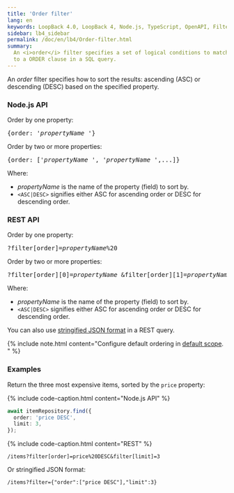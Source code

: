 ```yaml
---
title: 'Order filter'
lang: en
keywords: LoopBack 4.0, LoopBack 4, Node.js, TypeScript, OpenAPI, Filter
sidebar: lb4_sidebar
permalink: /doc/en/lb4/Order-filter.html
summary:
  An <i>order</i> filter specifies a set of logical conditions to match, similar
  to a ORDER clause in a SQL query.
---
```


An *order* filter specifies how to sort the results: ascending (ASC) or
descending (DESC) based on the specified property.

### Node.js API

Order by one property:

<pre>
{order: '<i>propertyName</i> <ASC|DESC>'}
</pre>

Order by two or more properties:

<pre>
{order: ['<i>propertyName</i> <ASC|DESC>', '<i>propertyName</i> <ASC|DESC>',...]}
</pre>

Where:

- *propertyName* is the name of the property (field) to sort by.
- `<ASC|DESC>` signifies either ASC for ascending order or DESC for descending
  order.

### REST API

Order by one property:

<pre>
?filter[order]=<i>propertyName</i>%20<ASC|DESC>
</pre>

Order by two or more properties:

<pre>
?filter[order][0]=<i>propertyName</i> <ASC|DESC>&filter[order][1]=<i>propertyName</i> <ASC|DESC>...
</pre>

Where:

- *propertyName* is the name of the property (field) to sort by.
- `<ASC|DESC>` signifies either ASC for ascending order or DESC for descending
  order.

You can also
use [stringified JSON format](Querying-data.md#using-stringified-json-in-rest-queries) in
a REST query.

{% include note.html content="Configure default ordering in [default scope](Model-definition-JSON-file.md#default-scope).
" %}

### Examples

Return the three most expensive items, sorted by the `price` property:

{% include code-caption.html content="Node.js API" %}

```ts
await itemRepository.find({
  order: 'price DESC',
  limit: 3,
});
```

{% include code-caption.html content="REST" %}

`/items?filter[order]=price%20DESC&filter[limit]=3`

Or stringified JSON format:

`/items?filter={"order":["price DESC"],"limit":3}`
